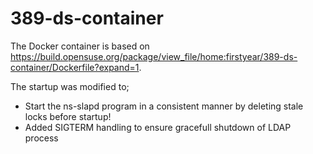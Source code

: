 # 389-ds-container
The Docker container is based on https://build.opensuse.org/package/view_file/home:firstyear/389-ds-container/Dockerfile?expand=1.

The startup was modified to;
* Start the ns-slapd program in a consistent manner by deleting stale locks before startup!
* Added SIGTERM handling to ensure gracefull shutdown of LDAP process
 

